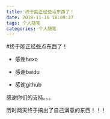 ```yaml
---
title: 终于能正经些点东西了！
date: 2018-11-16 18:09:27
tags: 个人随笔
categories: 个人随笔
---
```

#终于能正经些点东西了！
* 感谢hexo

* 感谢baidu

* 感谢github

感谢你们的支持。。。

历时两天终于搞出了自己满意的东西！！！